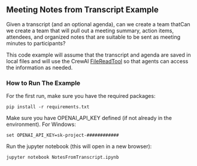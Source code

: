 ## Meeting Notes from Transcript Example

Given a transcript (and an optional agenda), can we create a team thatCan we create a team that
will pull out a meeting summary, action items, attendees, and organized notes that are suitable
to be sent as meeting minutes to participants?

This code example will assume that the transcript and agenda are saved in local files and
will use the CrewAI [FileReadTool](https://docs.crewai.com/tools/FileReadTool/) so that agents can
access the information as needed.

### How to Run The Example

For the first run, make sure you have the required packages:

    pip install -r requirements.txt

Make sure you have OPENAI_API_KEY defined (if not already in the environment). For Windows:

    set OPENAI_API_KEY=sk-project-############
    
Run the jupyter notebook (this will open in a new browser):

    jupyter notebook NotesFromTranscript.ipynb
